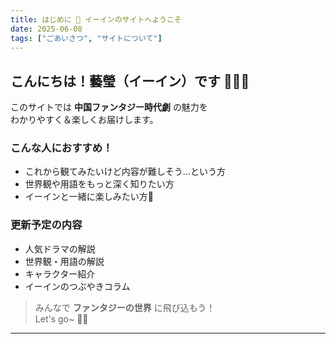 ```yaml
---
title: はじめに 🌟 イーインのサイトへようこそ
date: 2025-06-08
tags: ["ごあいさつ", "サイトについて"]
---
```


## こんにちは！藝瑩（イーイン）です 🧝‍♀️✨

このサイトでは **中国ファンタジー時代劇** の魅力を  
わかりやすく＆楽しくお届けします。

### こんな人におすすめ！

- これから観てみたいけど内容が難しそう…という方  
- 世界観や用語をもっと深く知りたい方  
- イーインと一緒に楽しみたい方💚

### 更新予定の内容

- 人気ドラマの解説  
- 世界観・用語の解説  
- キャラクター紹介  
- イーインのつぶやきコラム

> みんなで **ファンタジーの世界** に飛び込もう！  
> Let's go~ 🚀✨

---

